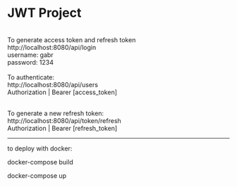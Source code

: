 # JWT Project


</br>
To generate access token and refresh token
</br>
http://localhost:8080/api/login
</br>
username: gabr
</br>
password: 1234
</br>

</br>
To authenticate:
</br>
http://localhost:8080/api/users
</br>
Authorization | Bearer [access_token]
</br>
</br>

To generate a new refresh token:
</br>
http://localhost:8080/api/token/refresh
</br>
Authorization | Bearer [refresh_token]

---------------

to deploy with docker:

docker-compose build

docker-compose up
